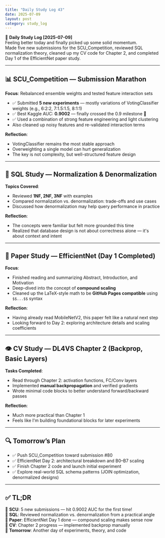 ```yaml
---
title: "Daily Study Log 43"
date: 2025-07-09
layout: post
category: study_log
---
```


🧠 **Daily Study Log [2025-07-09]**  
Feeling better today and finally picked up some solid momentum.  
Made five new submissions for the SCU_Competition, reviewed SQL normalization theory, cleaned up my CV code for Chapter 2, and completed Day 1 of the EfficientNet paper study.

---

## 📊 SCU_Competition — Submission Marathon

**Focus**: Rebalanced ensemble weights and tested feature interaction sets  
- ✅ Submitted **5 new experiments** — mostly variations of VotingClassifier weights (e.g., 6:2:2, 7:1.5:1.5, 8:1:1)  
- ✅ Best Kaggle AUC: **0.9002** — finally crossed the 0.9 milestone 🎉  
- ✅ Used a combination of strong feature engineering and light clustering  
- Also cleaned up noisy features and re-validated interaction terms

**Reflection**:  
- VotingClassifier remains the most stable approach  
- Overweighting a single model can hurt generalization  
- The key is not complexity, but well-structured feature design

---

## 🧠 SQL Study — Normalization & Denormalization

**Topics Covered**:  
- Reviewed **1NF, 2NF, 3NF** with examples  
- Compared normalization vs. denormalization: trade-offs and use cases  
- Discussed how denormalization may help query performance in practice

**Reflection**:  
- The concepts were familiar but felt more grounded this time  
- Realized that database design is not about correctness alone — it's about context and intent

---

## 📘 Paper Study — EfficientNet (Day 1 Completed)

**Focus**:  
- Finished reading and summarizing Abstract, Introduction, and Motivation  
- Deep-dived into the concept of **compound scaling**  
- Cleaned up the LaTeX-style math to be **GitHub Pages compatible** using `$$...$$` syntax

**Reflection**:  
- Having already read MobileNetV2, this paper felt like a natural next step  
- Looking forward to Day 2: exploring architecture details and scaling coefficients

---

## 👁️ CV Study — DL4VS Chapter 2 (Backprop, Basic Layers)

**Tasks Completed**:  
- Read through Chapter 2: activation functions, FC/Conv layers  
- Implemented **manual backpropagation** and verified gradients  
- Wrote minimal code blocks to better understand forward/backward passes

**Reflection**:  
- Much more practical than Chapter 1  
- Feels like I'm building foundational blocks for later experiments

---

## 🔍 Tomorrow’s Plan

- ✅ Push SCU_Competition toward submission #80  
- ✅ EfficientNet Day 2: architectural breakdown and B0–B7 scaling  
- ✅ Finish Chapter 2 code and launch initial experiment  
- ✅ Explore real-world SQL schema patterns (JOIN optimization, denormalized designs)

---

## ✅ TL;DR

📍 **SCU**: 5 new submissions — hit 0.9002 AUC for the first time!  
📍 **SQL**: Reviewed normalization vs. denormalization from a practical angle  
📍 **Paper**: EfficientNet Day 1 done — compound scaling makes sense now  
📍 **CV**: Chapter 2 progress — implemented backprop manually  
📍 **Tomorrow**: Another day of experiments, theory, and code
